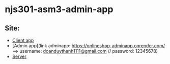 # njs301-asm3-admin-app

## Site:

- [Client app](https://onlineshop-clientapp.onrender.com/)
- [Admin app](link adminapp: https://onlineshop-adminapp.onrender.com/ ==> username: doanduythanh1111@gmail.com // password: 12345678)
- [Server](https://jagged-colorful-caravel.glitch.me/)
